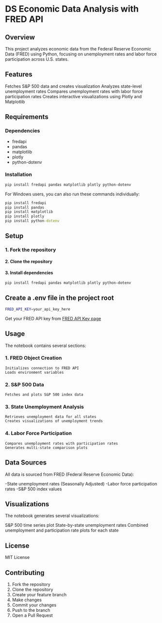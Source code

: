 # DS Economic Data Analysis with FRED API

## Overview

This project analyzes economic data from the Federal Reserve Economic Data (FRED) using Python, focusing on unemployment rates and labor force participation across U.S. states.

## Features

Fetches S&P 500 data and creates visualization
Analyzes state-level unemployment rates
Compares unemployment rates with labor force participation rates
Creates interactive visualizations using Plotly and Matplotlib

## Requirements

### Dependencies

- fredapi
- pandas
- matplotlib
- plotly
- python-dotenv

### Installation

```bash
pip install fredapi pandas matplotlib plotly python-dotenv
```

For Windows users, you can also run these commands individually:

```cmd
pip install fredapi
pip install pandas
pip install matplotlib
pip install plotly
pip install python-dotenv
```

## Setup

### 1. Fork the repository

#### 2. Clone the repository

#### 3. Install dependencies

```bash
pip install fredapi pandas matplotlib plotly python-dotenv
```

## Create a .env file in the project root

```bash
FRED_API_KEY=your_api_key_here
```

Get your FRED API key from [FRED API Key page](https://fred.stlouisfed.org/docs/api/api_key.html)

## Usage

The notebook contains several sections:

### 1. FRED Object Creation

    Initializes connection to FRED API
    Loads environment variables

### 2. S&P 500 Data

    Fetches and plots S&P 500 index data

### 3. State Unemployment Analysis

    Retrieves unemployment data for all states
    Creates visualizations of unemployment trends

### 4. Labor Force Participation

    Compares unemployment rates with participation rates
    Generates multi-state comparison plots

## Data Sources

All data is sourced from FRED (Federal Reserve Economic Data):

-State unemployment rates (Seasonally Adjusted)
-Labor force participation rates
-S&P 500 index values

## Visualizations

The notebook generates several visualizations:

S&P 500 time series plot
State-by-state unemployment rates
Combined unemployment and participation rate plots for each state

## License

MIT License

## Contributing

1. Fork the repository
2. Clone the repository
3. Create your feature branch
4. Make changes
5. Commit your changes
6. Push to the branch
7. Open a Pull Request
